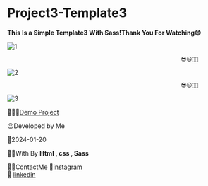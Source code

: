 # Project3-Template3
**This Is a Simple Template3 With Sass!Thank You For Watching😊**

![1](https://github.com/fatemeMohamadian/Project3-Template3/assets/155579918/064a66e9-8fe8-46e7-afd6-9a8f921e38dc)

                                                           😎😃👩‍💻

![2](https://github.com/fatemeMohamadian/Project3-Template3/assets/155579918/3d158798-6269-420a-af69-97d528dd1fe8)

                                                           😎😃👩‍💻
                                                              
![3](https://github.com/fatemeMohamadian/Project3-Template3/assets/155579918/57d19c07-8c4b-481f-874e-a6981d10cbd9)
                                 

👩‍💻😎[Demo Project](https://fatememohamadian.github.io/Project3-Template3/index.html)

 😉Developed by Me

 📅2024-01-20

 👩‍💻With By **Html , css , Sass** 

 📲📞ContactMe 
 🔗[instagram](https://www.instagram.com/fateme_mohamadiian.fed)       
 🔗 [linkedin](https://www.linkedin.com/in/fateme-mohamadian-dev0824)
